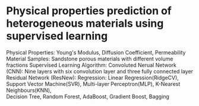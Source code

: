 # Physical properties prediction of heterogeneous materials using supervised learning

Physical Properties: Young's Modulus, Diffusion Coefficient, Permeability
Material Samples: Sandstone porous materials with different volume fractions
Supervised Learning Algorithm:
       Convoluted Nerual Network (CNN): Nine layers with six convolution layer and three fully connected layer
       Residual Network (ResNew): 
       Regression: Linear Regression(RidgeCV), Support Vector Machine(SVR), Multi-layer Perceptron(MLP), K-Nearest Neighbours(KNN),     
                   Decision Tree, Random Forest, AdaBoost, Gradient Boost, Bagging
